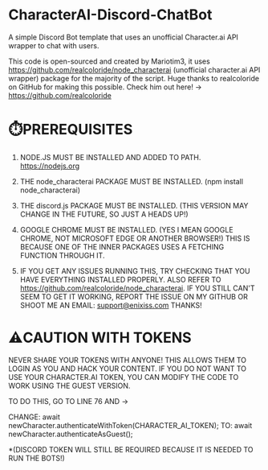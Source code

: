 # CharacterAI-Discord-ChatBot
A simple Discord Bot template that uses an unofficial Character.ai API wrapper to chat with users.

This code is open-sourced and created by Mariotim3, it uses https://github.com/realcoloride/node_characterai (unofficial character.ai API wrapper) package for the majority of the script. 
Huge thanks to realcoloride on GitHub for making this possible.
Check him out here! -> https://github.com/realcoloride

# ⏱️PREREQUISITES

1. NODE.JS MUST BE INSTALLED AND ADDED TO PATH. https://nodejs.org

2. THE node_characterai PACKAGE MUST BE INSTALLED. (npm install node_characterai)

3. THE discord.js PACKAGE MUST BE INSTALLED. (THIS VERSION MAY CHANGE IN THE FUTURE, SO JUST A HEADS UP!)

4. GOOGLE CHROME MUST BE INSTALLED. (YES I MEAN GOOGLE CHROME, NOT MICROSOFT EDGE OR ANOTHER BROWSER!) THIS IS BECAUSE ONE OF THE INNER PACKAGES USES A FETCHING FUNCTION THROUGH IT.

5. IF YOU GET ANY ISSUES RUNNING THIS, TRY CHECKING THAT YOU HAVE EVERYTHING INSTALLED PROPERLY. ALSO REFER TO https://github.com/realcoloride/node_characterai.
IF YOU STILL CAN'T SEEM TO GET IT WORKING, REPORT THE ISSUE ON MY GITHUB OR SHOOT ME AN EMAIL: support@enixiss.com
THANKS!


# ⚠️CAUTION WITH TOKENS

NEVER SHARE YOUR TOKENS WITH ANYONE! THIS ALLOWS THEM TO LOGIN AS YOU AND HACK YOUR CONTENT.
IF YOU DO NOT WANT TO USE YOUR CHARACTER.AI TOKEN, YOU CAN MODIFY THE CODE TO WORK USING THE GUEST VERSION.

TO DO THIS, GO TO LINE 76 AND ->

CHANGE: await newCharacter.authenticateWithToken(CHARACTER_AI_TOKEN); 
TO: await newCharacter.authenticateAsGuest();

*(DISCORD TOKEN WILL STILL BE REQUIRED BECAUSE IT IS NEEDED TO RUN THE BOTS!)
